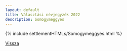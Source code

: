 ```yaml
---
layout: default
title: Választási névjegyzék 2022
description: Somogymeggyes
---
```


{% include settlementHTMLs/Somogymeggyes.html %}

[Vissza](./)